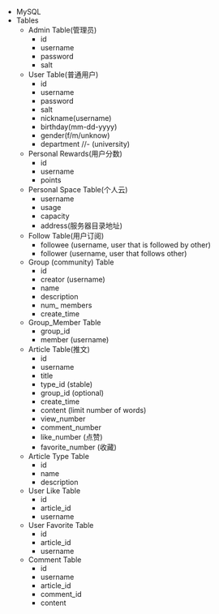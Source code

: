 - MySQL
- Tables
  - Admin Table(管理员)
	- id
	- username
	- password
	- salt
  - User Table(普通用户)
	- id
	- username
	- password
	-  salt
	- nickname(username)
	- birthday(mm-dd-yyyy)
	- gender(f/m/unknow)
	-  department
		//- (university)
  - Personal Rewards(用户分数)
	- id
	- username
	- points
  - Personal Space Table(个人云)
	- username
	- usage
	- capacity
	- address(服务器目录地址)
  - Follow Table(用户订阅)
	- followee (username, user that is followed by other)
	- follower (username, user that follows other)
  - Group (community) Table
	- id
	- creator (username)
	- name
	- description
	- num\_ members
	- create\_time
  - Group\_Member Table
	- group\_id
	- member (username)
  - Article Table(推文)
	- id
	- username
	- title
	- type\_id (stable)
	- group\_id (optional)
	- create\_time
	- content (limit number of words)
	- view\_number
	- comment\_number
	- like\_number (点赞)
	- favorite\_number (收藏)
  - Article Type Table
	- id
	- name
	- description
  - User Like Table
	- id
	- article\_id
	- username
  - User Favorite Table
	- id
	- article\_id
	- username
  - Comment Table
	- id
	- username
	- article\_id
	- comment\_id
	- content
